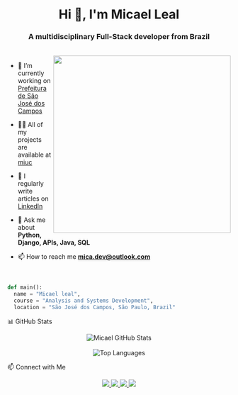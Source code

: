 <h1 align="center">Hi 👋, I'm Micael Leal </h1>
<h3 align="center">A multidisciplinary Full-Stack developer from Brazil</h3><br>
<img align="right" width="400" src="https://i.pinimg.com/originals/90/70/32/9070324cdfc07c68d60eed0c39e77573.gif">

- 🔭 I’m currently working on [Prefeitura de São José dos Campos](http://sjc.sp.gov.br/)

- 👨‍💻 All of my projects are available at [miuc]()

- 📝 I regularly write articles on [LinkedIn](https://www.linkedin.com/in/micaeldev/)

- 💬 Ask me about **Python, Django, APIs, Java, SQL**

- 📫 How to reach me **mica.dev@outlook.com**
<br><br><br>
```python
def main():
  name = "Micael leal",
  course = "Analysis and Systems Development",
  location = "São José dos Campos, São Paulo, Brazil"
```
📊 GitHub Stats
<p align="center"> <img src="https://github-readme-stats.vercel.app/api?username=miqc&show_icons=true&theme=tokyonight&hide_border=true" alt="Micael GitHub Stats"/> <br><br> <img src="https://github-readme-stats.vercel.app/api/top-langs/?username=miqc&layout=compact&theme=tokyonight&hide_border=true" alt="Top Languages"/> </p>

📫 Connect with Me
<p align="center"> <a href="https://instagram.com/micaksl" target="_blank"> <img src="https://img.shields.io/badge/-Instagram-%23E4405F?style=for-the-badge&logo=instagram&logoColor=white"/> </a> <a href="https://www.twitch.tv/micaksl" target="_blank"> <img src="https://img.shields.io/badge/Twitch-9146FF?style=for-the-badge&logo=twitch&logoColor=white"/> </a> <a href="mailto:mica.dev@outlook.com" target="_blank"> <img src="https://img.shields.io/badge/-Email-%23333?style=for-the-badge&logo=gmail&logoColor=white"/> </a> <a href="https://www.linkedin.com/in/micaeldev" target="_blank"> <img src="https://img.shields.io/badge/-LinkedIn-%230077B5?style=for-the-badge&logo=linkedin&logoColor=white"/> </a> </p
